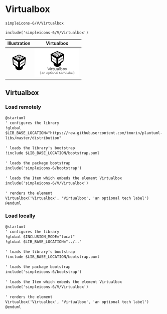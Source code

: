 # Virtualbox


```text
simpleicons-6/V/Virtualbox
```

```text
include('simpleicons-6/V/Virtualbox')
```



| Illustration | Virtualbox |
| :---: | :---: |
| ![illustration for Illustration](../../simpleicons-6/V/Virtualbox.png) | ![illustration for Virtualbox](../../simpleicons-6/V/Virtualbox.Local.png) |




## Virtualbox

### Load remotely
```plantuml
@startuml
' configures the library
!global $LIB_BASE_LOCATION="https://raw.githubusercontent.com/tmorin/plantuml-libs/master/distribution"

' loads the library's bootstrap
!include $LIB_BASE_LOCATION/bootstrap.puml

' loads the package bootstrap
include('simpleicons-6/bootstrap')

' loads the Item which embeds the element Virtualbox
include('simpleicons-6/V/Virtualbox')

' renders the element
Virtualbox('Virtualbox', 'Virtualbox', 'an optional tech label')
@enduml
```

### Load locally
```plantuml
@startuml
' configures the library
!global $INCLUSION_MODE="local"
!global $LIB_BASE_LOCATION="../.."

' loads the library's bootstrap
!include $LIB_BASE_LOCATION/bootstrap.puml

' loads the package bootstrap
include('simpleicons-6/bootstrap')

' loads the Item which embeds the element Virtualbox
include('simpleicons-6/V/Virtualbox')

' renders the element
Virtualbox('Virtualbox', 'Virtualbox', 'an optional tech label')
@enduml
```

